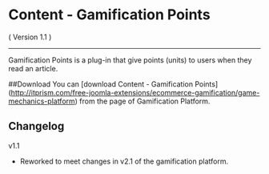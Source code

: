 Content - Gamification Points
==========================
( Version 1.1 )
- - -

Gamification Points is a plug-in that give points (units) to users when they read an article.

##Download
You can [download Content - Gamification Points] (http://itprism.com/free-joomla-extensions/ecommerce-gamification/game-mechanics-platform) from the page of Gamification Platform.

Changelog
---------

v1.1
* Reworked to meet changes in v2.1 of the gamification platform.